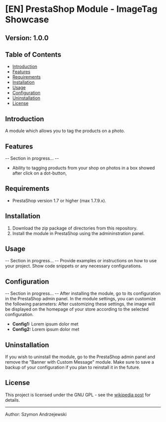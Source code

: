 # [EN] PrestaShop Module - ImageTag Showcase

## Version: 1.0.0

## Table of Contents
- [Introduction](#introduction)
- [Features](#features)
- [Requirements](#requirements)
- [Installation](#installation)
- [Usage](#usage)
- [Configuration](#configuration)
- [Uninstallation](#uninstallation)
- [License](#license)

## Introduction
A module which allows you to tag the products on a photo.

## Features
-- Section in progress... --
- Ability to tagging products from your shop on photos in a box showed after click on a dot-button,

## Requirements
- PrestaShop version 1.7 or higher (max 1.7.9.x).

## Installation
1. Download the zip package of directories from this repository.
2. Install the module in PrestaShop using the admininstration panel.

## Usage
-- Section in progress... --
Provide examples or instructions on how to use your project. Show code snippets or any necessary configurations.

## Configuration
-- Section in progress... --
After installing the module, go to its configuration in the PrestaShop admin panel. In the module settings, you can customize the following parameters:
After customizing these settings, the image will be displayed on the homepage of your store according to the selected configuration.

- **Config1:** Lorem ipsum dolor met
- **Config2:** Lorem ipsum dolor met

## Uninstallation
If you wish to uninstall the module, go to the PrestaShop admin panel and remove the "Banner with Custom Message" module. Make sure to save a backup of your configuration if you plan to reinstall it in the future.

## License
This project is licensed under the GNU GPL - see the [wikipedia post](https://en.wikipedia.org/wiki/GNU_General_Public_License) for details.

---

Author: Szymon Andrzejewski